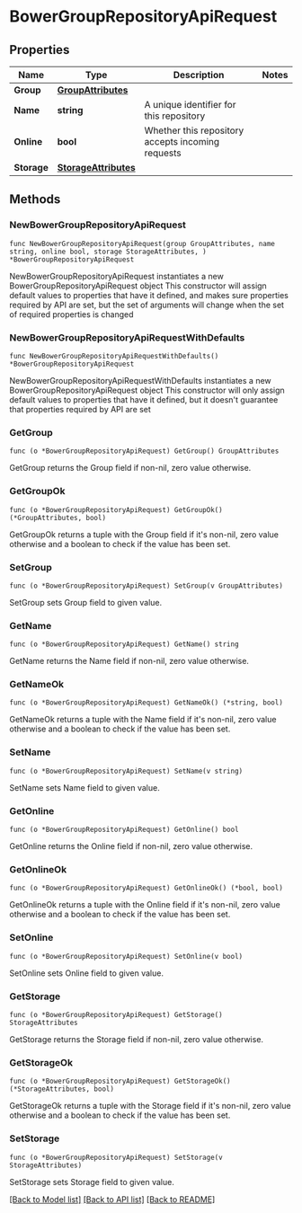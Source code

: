 # BowerGroupRepositoryApiRequest

## Properties

Name | Type | Description | Notes
------------ | ------------- | ------------- | -------------
**Group** | [**GroupAttributes**](GroupAttributes.md) |  | 
**Name** | **string** | A unique identifier for this repository | 
**Online** | **bool** | Whether this repository accepts incoming requests | 
**Storage** | [**StorageAttributes**](StorageAttributes.md) |  | 

## Methods

### NewBowerGroupRepositoryApiRequest

`func NewBowerGroupRepositoryApiRequest(group GroupAttributes, name string, online bool, storage StorageAttributes, ) *BowerGroupRepositoryApiRequest`

NewBowerGroupRepositoryApiRequest instantiates a new BowerGroupRepositoryApiRequest object
This constructor will assign default values to properties that have it defined,
and makes sure properties required by API are set, but the set of arguments
will change when the set of required properties is changed

### NewBowerGroupRepositoryApiRequestWithDefaults

`func NewBowerGroupRepositoryApiRequestWithDefaults() *BowerGroupRepositoryApiRequest`

NewBowerGroupRepositoryApiRequestWithDefaults instantiates a new BowerGroupRepositoryApiRequest object
This constructor will only assign default values to properties that have it defined,
but it doesn't guarantee that properties required by API are set

### GetGroup

`func (o *BowerGroupRepositoryApiRequest) GetGroup() GroupAttributes`

GetGroup returns the Group field if non-nil, zero value otherwise.

### GetGroupOk

`func (o *BowerGroupRepositoryApiRequest) GetGroupOk() (*GroupAttributes, bool)`

GetGroupOk returns a tuple with the Group field if it's non-nil, zero value otherwise
and a boolean to check if the value has been set.

### SetGroup

`func (o *BowerGroupRepositoryApiRequest) SetGroup(v GroupAttributes)`

SetGroup sets Group field to given value.


### GetName

`func (o *BowerGroupRepositoryApiRequest) GetName() string`

GetName returns the Name field if non-nil, zero value otherwise.

### GetNameOk

`func (o *BowerGroupRepositoryApiRequest) GetNameOk() (*string, bool)`

GetNameOk returns a tuple with the Name field if it's non-nil, zero value otherwise
and a boolean to check if the value has been set.

### SetName

`func (o *BowerGroupRepositoryApiRequest) SetName(v string)`

SetName sets Name field to given value.


### GetOnline

`func (o *BowerGroupRepositoryApiRequest) GetOnline() bool`

GetOnline returns the Online field if non-nil, zero value otherwise.

### GetOnlineOk

`func (o *BowerGroupRepositoryApiRequest) GetOnlineOk() (*bool, bool)`

GetOnlineOk returns a tuple with the Online field if it's non-nil, zero value otherwise
and a boolean to check if the value has been set.

### SetOnline

`func (o *BowerGroupRepositoryApiRequest) SetOnline(v bool)`

SetOnline sets Online field to given value.


### GetStorage

`func (o *BowerGroupRepositoryApiRequest) GetStorage() StorageAttributes`

GetStorage returns the Storage field if non-nil, zero value otherwise.

### GetStorageOk

`func (o *BowerGroupRepositoryApiRequest) GetStorageOk() (*StorageAttributes, bool)`

GetStorageOk returns a tuple with the Storage field if it's non-nil, zero value otherwise
and a boolean to check if the value has been set.

### SetStorage

`func (o *BowerGroupRepositoryApiRequest) SetStorage(v StorageAttributes)`

SetStorage sets Storage field to given value.



[[Back to Model list]](../README.md#documentation-for-models) [[Back to API list]](../README.md#documentation-for-api-endpoints) [[Back to README]](../README.md)


